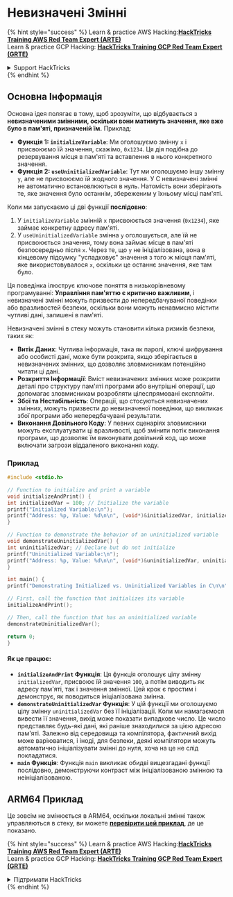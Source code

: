 # Невизначені Змінні

{% hint style="success" %}
Learn & practice AWS Hacking:<img src="/.gitbook/assets/arte.png" alt="" data-size="line">[**HackTricks Training AWS Red Team Expert (ARTE)**](https://training.hacktricks.xyz/courses/arte)<img src="/.gitbook/assets/arte.png" alt="" data-size="line">\
Learn & practice GCP Hacking: <img src="/.gitbook/assets/grte.png" alt="" data-size="line">[**HackTricks Training GCP Red Team Expert (GRTE)**<img src="/.gitbook/assets/grte.png" alt="" data-size="line">](https://training.hacktricks.xyz/courses/grte)

<details>

<summary>Support HackTricks</summary>

* Check the [**subscription plans**](https://github.com/sponsors/carlospolop)!
* **Join the** 💬 [**Discord group**](https://discord.gg/hRep4RUj7f) or the [**telegram group**](https://t.me/peass) or **follow** us on **Twitter** 🐦 [**@hacktricks\_live**](https://twitter.com/hacktricks\_live)**.**
* **Share hacking tricks by submitting PRs to the** [**HackTricks**](https://github.com/carlospolop/hacktricks) and [**HackTricks Cloud**](https://github.com/carlospolop/hacktricks-cloud) github repos.

</details>
{% endhint %}

## Основна Інформація

Основна ідея полягає в тому, щоб зрозуміти, що відбувається з **невизначеними змінними, оскільки вони матимуть значення, яке вже було в пам'яті, призначеній їм.** Приклад:

* **Функція 1: `initializeVariable`**: Ми оголошуємо змінну `x` і присвоюємо їй значення, скажімо, `0x1234`. Ця дія подібна до резервування місця в пам'яті та вставлення в нього конкретного значення.
* **Функція 2: `useUninitializedVariable`**: Тут ми оголошуємо іншу змінну `y`, але не присвоюємо їй жодного значення. У C невизначені змінні не автоматично встановлюються в нуль. Натомість вони зберігають те, яке значення було останнім, збереженим у їхньому місці пам'яті.

Коли ми запускаємо ці дві функції **послідовно**:

1. У `initializeVariable` змінній `x` присвоюється значення (`0x1234`), яке займає конкретну адресу пам'яті.
2. У `useUninitializedVariable` змінна `y` оголошується, але їй не присвоюється значення, тому вона займає місце в пам'яті безпосередньо після `x`. Через те, що `y` не ініціалізована, вона в кінцевому підсумку "успадковує" значення з того ж місця пам'яті, яке використовувалося `x`, оскільки це останнє значення, яке там було.

Ця поведінка ілюструє ключове поняття в низькорівневому програмуванні: **Управління пам'яттю є критично важливим**, і невизначені змінні можуть призвести до непередбачуваної поведінки або вразливостей безпеки, оскільки вони можуть ненавмисно містити чутливі дані, залишені в пам'яті.

Невизначені змінні в стеку можуть становити кілька ризиків безпеки, таких як:

* **Витік Даних**: Чутлива інформація, така як паролі, ключі шифрування або особисті дані, може бути розкрита, якщо зберігається в невизначених змінних, що дозволяє зловмисникам потенційно читати ці дані.
* **Розкриття Інформації**: Вміст невизначених змінних може розкрити деталі про структуру пам'яті програми або внутрішні операції, що допомагає зловмисникам розробляти цілеспрямовані експлойти.
* **Збої та Нестабільність**: Операції, що стосуються невизначених змінних, можуть призвести до невизначеної поведінки, що викликає збої програми або непередбачувані результати.
* **Виконання Довільного Коду**: У певних сценаріях зловмисники можуть експлуатувати ці вразливості, щоб змінити потік виконання програми, що дозволяє їм виконувати довільний код, що може включати загрози віддаленого виконання коду.

### Приклад
```c
#include <stdio.h>

// Function to initialize and print a variable
void initializeAndPrint() {
int initializedVar = 100; // Initialize the variable
printf("Initialized Variable:\n");
printf("Address: %p, Value: %d\n\n", (void*)&initializedVar, initializedVar);
}

// Function to demonstrate the behavior of an uninitialized variable
void demonstrateUninitializedVar() {
int uninitializedVar; // Declare but do not initialize
printf("Uninitialized Variable:\n");
printf("Address: %p, Value: %d\n\n", (void*)&uninitializedVar, uninitializedVar);
}

int main() {
printf("Demonstrating Initialized vs. Uninitialized Variables in C\n\n");

// First, call the function that initializes its variable
initializeAndPrint();

// Then, call the function that has an uninitialized variable
demonstrateUninitializedVar();

return 0;
}
```
#### Як це працює:

* **`initializeAndPrint` Функція**: Ця функція оголошує цілу змінну `initializedVar`, присвоює їй значення `100`, а потім виводить як адресу пам'яті, так і значення змінної. Цей крок є простим і демонструє, як поводиться ініціалізована змінна.
* **`demonstrateUninitializedVar` Функція**: У цій функції ми оголошуємо цілу змінну `uninitializedVar` без її ініціалізації. Коли ми намагаємося вивести її значення, вихід може показати випадкове число. Це число представляє будь-які дані, які раніше знаходилися за цією адресою пам'яті. Залежно від середовища та компілятора, фактичний вихід може варіюватися, і іноді, для безпеки, деякі компілятори можуть автоматично ініціалізувати змінні до нуля, хоча на це не слід покладатися.
* **`main` Функція**: Функція `main` викликає обидві вищезгадані функції послідовно, демонструючи контраст між ініціалізованою змінною та неініціалізованою.

## ARM64 Приклад

Це зовсім не змінюється в ARM64, оскільки локальні змінні також управляються в стеку, ви можете [**перевірити цей приклад**](https://8ksec.io/arm64-reversing-and-exploitation-part-6-exploiting-an-uninitialized-stack-variable-vulnerability/), де це показано.

{% hint style="success" %}
Learn & practice AWS Hacking:<img src="/.gitbook/assets/arte.png" alt="" data-size="line">[**HackTricks Training AWS Red Team Expert (ARTE)**](https://training.hacktricks.xyz/courses/arte)<img src="/.gitbook/assets/arte.png" alt="" data-size="line">\
Learn & practice GCP Hacking: <img src="/.gitbook/assets/grte.png" alt="" data-size="line">[**HackTricks Training GCP Red Team Expert (GRTE)**<img src="/.gitbook/assets/grte.png" alt="" data-size="line">](https://training.hacktricks.xyz/courses/grte)

<details>

<summary>Підтримати HackTricks</summary>

* Перевірте [**плани підписки**](https://github.com/sponsors/carlospolop)!
* **Приєднуйтесь до** 💬 [**групи Discord**](https://discord.gg/hRep4RUj7f) або [**групи telegram**](https://t.me/peass) або **слідкуйте** за нами в **Twitter** 🐦 [**@hacktricks\_live**](https://twitter.com/hacktricks\_live)**.**
* **Діліться хакерськими трюками, надсилаючи PR до** [**HackTricks**](https://github.com/carlospolop/hacktricks) та [**HackTricks Cloud**](https://github.com/carlospolop/hacktricks-cloud) репозиторіїв на github.

</details>
{% endhint %}
